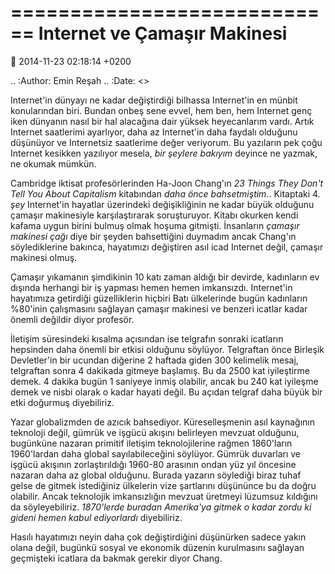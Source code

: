 ============================
Internet ve Çamaşır Makinesi
============================

:date: 2014-11-23 02:18:14 +0200

.. :Author: Emin Reşah
.. :Date:   <>

Internet'in dünyayı ne kadar değiştirdiği bilhassa Internet'in en münbit
konularından biri. Bundan onbeş sene evvel, hem ben, hem Internet genç
iken dünyanın nasıl bir hal alacağına dair yüksek heyecanlarım vardı.
Artık Internet saatlerimi ayarlıyor, daha az Internet'in daha faydalı
olduğunu düşünüyor ve Internetsiz saatlerime değer veriyorum. Bu
yazıların pek çoğu Internet kesikken yazılıyor mesela, *bir şeylere
bakıyım* deyince ne yazmak, ne okumak mümkün.

Cambridge iktisat profesörlerinden Ha-Joon Chang'ın *23 Things They
Don't Tell You About Capitalism* kitabından *daha önce bahsetmiştim.*.
Kitaptaki 4. *şey* Internet'in hayatlar üzerindeki değişikliğinin ne
kadar büyük olduğunu çamaşır makinesiyle karşılaştırarak soruşturuyor.
Kitabı okurken kendi kafama uygun birini bulmuş olmak hoşuma gitmişti.
İnsanların *çamaşır makinesi çağı* diye bir şeyden bahsettiğini duymadım
ancak Chang'ın söylediklerine bakınca, hayatımızı değiştiren asıl icad
Internet değil, çamaşır makinesi olmuş.

Çamaşır yıkamanın şimdikinin 10 katı zaman aldığı bir devirde,
kadınların ev dışında herhangi bir iş yapması hemen hemen imkansızdı.
Internet'in hayatımıza getirdiği güzelliklerin hiçbiri Batı ülkelerinde
bugün kadınların %80'inin çalışmasını sağlayan çamaşır makinesi ve
benzeri icatlar kadar önemli değildir diyor profesör.

İletişim süresindeki kısalma açısından ise telgrafın sonraki icatların
hepsinden daha önemli bir etkisi olduğunu söylüyor. Telgraftan önce
Birleşik Devletler'in bir ucundan diğerine 2 haftada giden 300 kelimelik
mesaj, telgraftan sonra 4 dakikada gitmeye başlamış. Bu da 2500 kat
iyileştirme demek. 4 dakika bugün 1 saniyeye inmiş olabilir, ancak bu
240 kat iyileşme demek ve nisbi olarak o kadar hayati değil. Bu açıdan
telgraf daha büyük bir etki doğurmuş diyebiliriz.

Yazar globalizmden de azıcık bahsediyor. Küreselleşmenin asıl kaynağının
teknoloji değil, gümrük ve işgücü akışını belirleyen mevzuat olduğunu,
bugünküne nazaran primitif iletişim teknolojilerine rağmen 1860'ların
1960'lardan daha global sayılabileceğini söylüyor. Gümrük duvarları ve
işgücü akışının zorlaştırıldığı 1960-80 arasının ondan yüz yıl öncesine
nazaran daha az global olduğunu. Burada yazarın söylediği biraz tuhaf
gelse de gitmek istediğiniz ülkelerin vize şartlarını düşününce bu da
doğru olabilir. Ancak teknolojik imkansızlığın mevzuat üretmeyi lüzumsuz
kıldığını da söyleyebiliriz. *1870'lerde buradan Amerika'ya gitmek o
kadar zordu ki gideni hemen kabul ediyorlardı* diyebiliriz.

Hasılı hayatımızı neyin daha çok değiştirdiğini düşünürken sadece yakın
olana değil, bugünkü sosyal ve ekonomik düzenin kurulmasını sağlayan
geçmişteki icatlara da bakmak gerekir diyor Chang.
